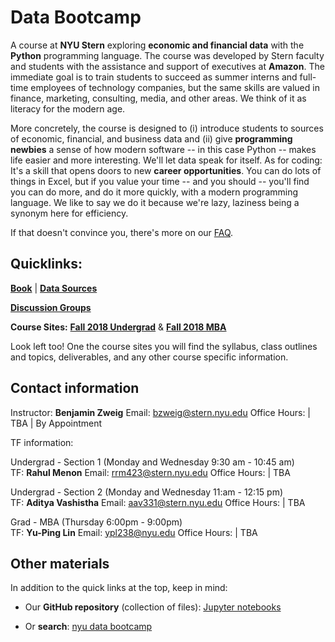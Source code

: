 # Data Bootcamp

A course at **NYU Stern** exploring **economic and financial data** with the **Python** programming language. The course was developed by Stern faculty and students with the assistance and support of executives at **Amazon**. The immediate goal is to train students to succeed as summer interns and full-time employees of technology companies, but the same skills are valued in finance, marketing, consulting, media, and other areas. We think of it as literacy for the modern age.

More concretely, the course is designed to (i) introduce students to sources of economic, financial, and business data and (ii) give **programming newbies** a sense of how modern software -- in this case Python -- makes life easier and more interesting. We'll let data speak for itself. As for coding: It's a skill that opens doors to new **career opportunities**. You can do lots of things in Excel, but if you value your time -- and you should -- you'll find you can do more, and do it more quickly, with a modern programming language. We like to say we do it because we're lazy, laziness being a synonym here for efficiency.

If that doesn't convince you, there's more on our [FAQ](faq.md).

## Quicklinks:
**[Book](https://nyudatabootcamp.gitbook.io/thebook/)** | **[Data Sources](data.md)**

**[Discussion Groups ](http://newclasses.nyu.edu/)** 



**Course Sites:** **[Fall 2018 Undergrad](undergrad_outline.md)** & **[Fall 2018 MBA](mba_outline.md)**

 Look left too! One the course sites you will find the syllabus, class outlines and topics, deliverables, and any other course specific information.

## Contact information

Instructor: **Benjamin Zweig** 
Email: [bzweig@stern.nyu.edu](mailto:bzweig@stern.nyu.edu)
Office Hours: | TBA  |  By Appointment


TF information: <br>

Undergrad - Section 1 (Monday and Wednesday 9:30 am - 10:45 am)<br>
TF: **Rahul Menon**
Email: [rrm423@stern.nyu.edu](mailto:rrm423@stern.nyu.edu)
Office Hours: | TBA  

Undergrad - Section 2 (Monday and Wednesday 11:am - 12:15 pm)<br>
TF: **Aditya Vashistha**
Email: [aav331@stern.nyu.edu](mailto:aav331@stern.nyu.edu)
Office Hours: | TBA  


Grad - MBA (Thursday 6:00pm - 9:00pm) <br>
TF: **Yu-Ping Lin**
Email: [ypl238@nyu.edu](mailto:ypl238@nyu.edu)
Office Hours: | TBA  




## Other materials

In addition to the quick links at the top, keep in mind:

* Our **GitHub repository** (collection of files): [Jupyter notebooks](https://github.com/nyusterndatabootcamp/notebooks)

* Or **search**:  [nyu data bootcamp](http://lmgtfy.com/?q=nyu+data+bootcamp)
